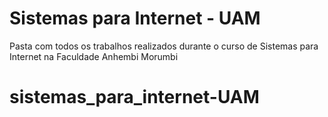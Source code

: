 # Sistemas para Internet - UAM
Pasta com todos os trabalhos realizados durante o curso de Sistemas para Internet na Faculdade Anhembi Morumbi
# sistemas_para_internet-UAM
